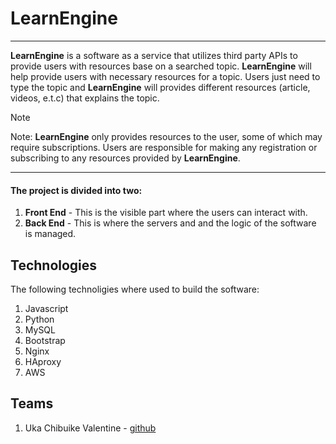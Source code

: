 # LearnEngine
----
**LearnEngine** is a software as a service that utilizes third party APIs to provide users with resources base on a searched topic.
**LearnEngine** will help provide users with necessary resources for a topic. Users just need to type the topic and **LearnEngine** will provides different resources (article, videos, e.t.c) that explains the topic.

> [!NOTE]
> Note: **LearnEngine** only provides resources to the user, some of which may require subscriptions. Users are responsible for making any registration or subscribing to any resources provided by **LearnEngine**.
----
#### The project is divided into two:
1. **Front End** - This is the visible part where the users can interact with.
2. **Back End** - This is where the servers and and the logic of the software is managed.

## Technologies
The following technoligies where used to build the software:
1. Javascript
2. Python
3. MySQL
4. Bootstrap
5. Nginx
6. HAproxy
7. AWS

## Teams
1. Uka Chibuike Valentine - [github](https://github.com/Valentine124)